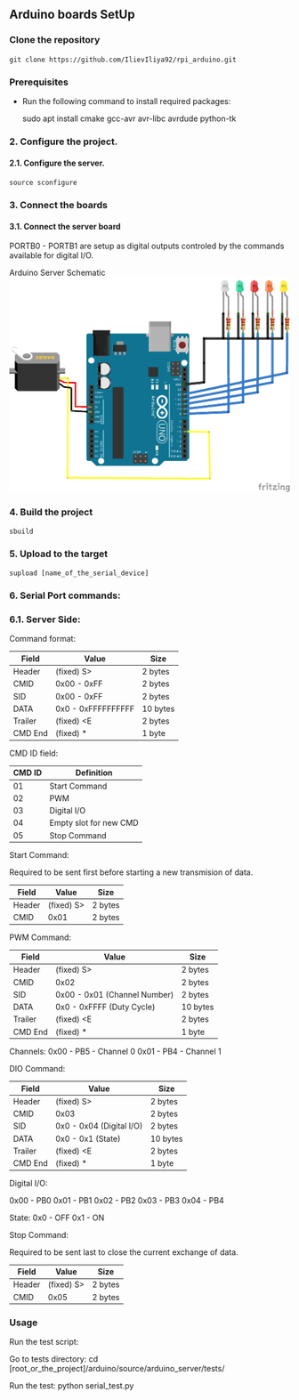 ## Arduino boards SetUp

### Clone the repository

    git clone https://github.com/IlievIliya92/rpi_arduino.git

### Prerequisites

* Run the following command to install required packages:

    sudo apt install cmake gcc-avr avr-libc avrdude python-tk

### 2. Configure the project.

#### 2.1. Configure the server.
    source sconfigure

### 3. Connect the boards

#### 3.1. Connect the server board
PORTB0 - PORTB1 are setup as digital outputs controled
by the commands available for digital I/O.

Arduino Server Schematic
![alt text](https://github.com/IlievIliya92/rpi_arduino/blob/master/arduino/source/arduino_server/schematic/arudino_servo_douts.png
 "Arduino Server Schemtaic")


### 4. Build the project
    sbuild

### 5. Upload to the target
    supload [name_of_the_serial_device]

### 6. Serial Port commands:

### 6.1. Server Side:

Command format:

| Field   | Value              | Size     |
|---------|--------------------|----------|
| Header  | (fixed) S>         | 2 bytes  |
| CMID    | 0x00 - 0xFF        | 2 bytes  |
| SID     | 0x00 - 0xFF        | 2 bytes  |
| DATA    | 0x0 - 0xFFFFFFFFFF | 10 bytes |
| Trailer | (fixed) <E         | 2 bytes  |
| CMD End | (fixed) *          | 1 byte   |


CMD ID field:

| CMD ID | Definition             |
|--------|------------------------|
| 01     | Start Command          |
| 02     | PWM                    |
| 03     | Digital I/O            |
| 04     | Empty slot for new CMD |
| 05     | Stop Command           |


Start Command:

Required to be sent first before starting a new
transmision of data.

| Field   | Value              | Size     |
|---------|--------------------|----------|
| Header  | (fixed) S>         | 2 bytes  |
| CMID    | 0x01               | 2 bytes  |


PWM Command:

| Field   | Value                        | Size     |
|---------|------------------------------|----------|
| Header  | (fixed) S>                   | 2 bytes  |
| CMID    | 0x02                         | 2 bytes  |
| SID     | 0x00 - 0x01 (Channel Number) | 2 bytes  |
| DATA    | 0x0 - 0xFFFF (Duty Cycle)    | 10 bytes |
| Trailer | (fixed) <E                   | 2 bytes  |
| CMD End | (fixed) *                    | 1 byte   |

Channels:
0x00 - PB5 - Channel 0
0x01 - PB4 - Channel 1


DIO Command:

| Field   | Value                    | Size     |
|---------|--------------------------|----------|
| Header  | (fixed) S>               | 2 bytes  |
| CMID    | 0x03                     | 2 bytes  |
| SID     | 0x0 - 0x04 (Digital I/O) | 2 bytes  |
| DATA    | 0x0 - 0x1 (State)        | 10 bytes |
| Trailer | (fixed) <E               | 2 bytes  |
| CMD End | (fixed) *                | 1 byte   |

Digital I/O:

0x00 - PB0
0x01 - PB1
0x02 - PB2
0x03 - PB3
0x04 - PB4

State:
0x0 - OFF
0x1 - ON

Stop Command:

Required to be sent last to close the current
exchange of data.

| Field   | Value              | Size     |
|---------|--------------------|----------|
| Header  | (fixed) S>         | 2 bytes  |
| CMID    | 0x05               | 2 bytes  |



### Usage
Run the test script:

Go to tests directory:
    cd [root_or_the_project]/arduino/source/arduino_server/tests/

Run the test:
    python serial_test.py
